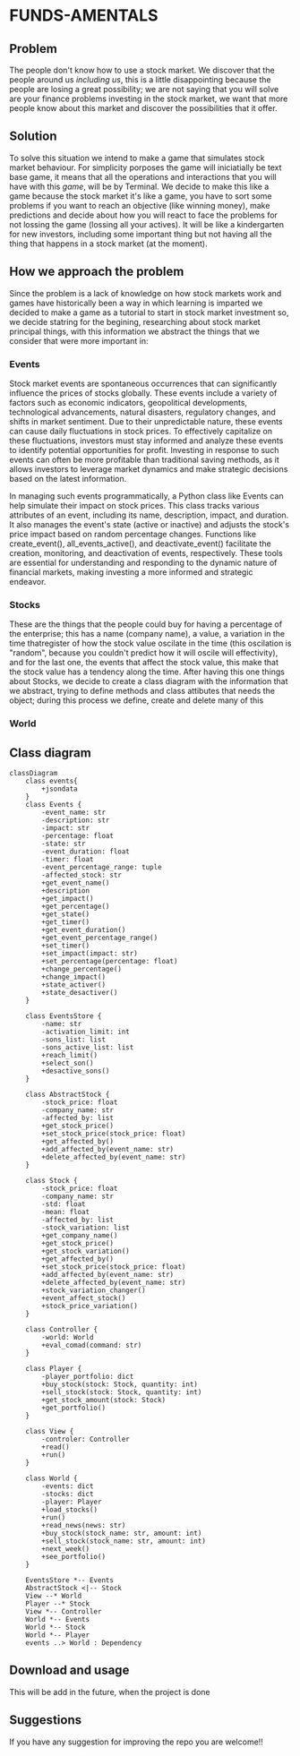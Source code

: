 # FUNDS-AMENTALS

## Problem

The people don't know how to use a stock market. We discover that the people around us *including us*, this is a little disappointing because the people are losing a great possibility; we are not saying that you will solve are your finance problems investing in the stock market, we want that more people know about this market and discover the possibilities that it offer.

## Solution

To solve this situation we intend to make a game that simulates stock market behaviour. For simplicity porposes the game will iniciatially be text base game, it means that all the operations and interactions that you will have with this *game*, will be by Terminal. We decide to make this like a game because the stock market it's like a game, you have to sort some problems if you want to reach an objective (like winning money), make predictions and decide about how you will react to face the problems for not lossing the game (lossing all your actives). It will be like a kindergarten for new investors, including some important thing but not having all the thing that happens in a stock market (at the moment).

## How we approach the problem

Since the problem is a lack of knowledge on how stock markets work and games have historically been a way in which learning is imparted we decided to make a game as a tutorial to start in stock market investment so, we decide statring for the begining, researching about stock market principal things, with this information we abstract the things that we consider that were more important in:

### Events

Stock market events are spontaneous occurrences that can significantly influence the prices of stocks globally. These events include a variety of factors such as economic indicators, geopolitical developments, technological advancements, natural disasters, regulatory changes, and shifts in market sentiment. Due to their unpredictable nature, these events can cause daily fluctuations in stock prices. To effectively capitalize on these fluctuations, investors must stay informed and analyze these events to identify potential opportunities for profit. Investing in response to such events can often be more profitable than traditional saving methods, as it allows investors to leverage market dynamics and make strategic decisions based on the latest information. 

In managing such events programmatically, a Python class like Events can help simulate their impact on stock prices. This class tracks various attributes of an event, including its name, description, impact, and duration. It also manages the event's state (active or inactive) and adjusts the stock's price impact based on random percentage changes. Functions like create_event(), all_events_active(), and deactivate_event() facilitate the creation, monitoring, and deactivation of events, respectively. These tools are essential for understanding and responding to the dynamic nature of financial markets, making investing a more informed and strategic endeavor.
 

### Stocks

These are the things that the people could buy for having a percentage of the enterprise; this has a name (company name), a value, a variation in the time  thatregister of how the stock value oscilate in the time (this oscilation is "random", because you couldn't predict how it will oscile will effectivity), and for the last one, the events that affect the stock value, this make that the stock value has a tendency along the time.
After having this one things about Stocks, we decide to create a class diagram with the information that we abstract, trying to define methods and class attibutes that needs the object; during this process we define, create and delete many of this

### World

## Class diagram
```mermaid
classDiagram
    class events{
        +jsondata
    }
    class Events {
        -event_name: str
        -description: str
        -impact: str
        -percentage: float
        -state: str
        -event_duration: float
        -timer: float
        -event_percentage_range: tuple
        -affected_stock: str
        +get_event_name() 
        +description
        +get_impact()
        +get_percentage()
        +get_state()
        +get_timer()
        +get_event_duration()
        +get_event_percentage_range()
        +set_timer()
        +set_impact(impact: str)
        +set_percentage(percentage: float)
        +change_percentage()
        +change_impact()
        +state_activer()
        +state_desactiver()
    }

    class EventsStore {
        -name: str
        -activation_limit: int
        -sons_list: list
        -sons_active_list: list
        +reach_limit() 
        +select_son() 
        +desactive_sons() 
    }

    class AbstractStock {
        -stock_price: float
        -company_name: str
        -affected_by: list
        +get_stock_price() 
        +set_stock_price(stock_price: float) 
        +get_affected_by() 
        +add_affected_by(event_name: str) 
        +delete_affected_by(event_name: str) 
    }

    class Stock {
        -stock_price: float
        -company_name: str
        -std: float
        -mean: float
        -affected_by: list
        -stock_variation: list
        +get_company_name() 
        +get_stock_price() 
        +get_stock_variation() 
        +get_affected_by() 
        +set_stock_price(stock_price: float) 
        +add_affected_by(event_name: str) 
        +delete_affected_by(event_name: str) 
        +stock_variation_changer() 
        +event_affect_stock() 
        +stock_price_variation() 
    }

    class Controller {
        -world: World
        +eval_comad(command: str) 
    }

    class Player {
        -player_portfolio: dict
        +buy_stock(stock: Stock, quantity: int) 
        +sell_stock(stock: Stock, quantity: int) 
        +get_stock_amount(stock: Stock) 
        +get_portfolio() 
    }

    class View {
        -controler: Controller
        +read() 
        +run() 
    }

    class World {
        -events: dict
        -stocks: dict
        -player: Player
        +load_stocks() 
        +run() 
        +read_news(news: str) 
        +buy_stock(stock_name: str, amount: int) 
        +sell_stock(stock_name: str, amount: int) 
        +next_week() 
        +see_portfolio() 
    }

    EventsStore *-- Events
    AbstractStock <|-- Stock
    View --* World
    Player --* Stock
    View *-- Controller
    World *-- Events
    World *-- Stock
    World *-- Player
    events ..> World : Dependency

```

## Download and usage

This will be add in the future, when the project is done


## Suggestions

If you have any suggestion for improving the repo you are welcome!!
